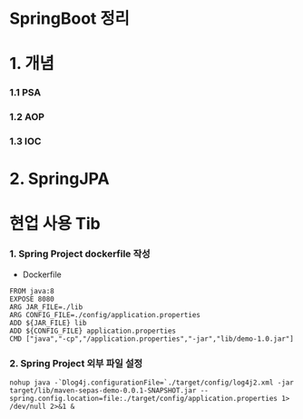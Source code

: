 # SpringBoot 정리

# 1. 개념

### 1.1 PSA

### 1.2 AOP

### 1.3 IOC


# 2. SpringJPA



# 현업 사용 Tib

### 1. Spring Project dockerfile 작성
* Dockerfile
~~~
FROM java:8
EXPOSE 8080
ARG JAR_FILE=./lib
ARG CONFIG_FILE=./config/application.properties
ADD ${JAR_FILE} lib
ADD ${CONFIG_FILE} application.properties
CMD ["java","-cp","/application.properties","-jar","lib/demo-1.0.jar"]
~~~

### 2. Spring Project 외부 파일 설정
~~~
nohup java -`Dlog4j.configurationFile=`./target/config/log4j2.xml -jar target/lib/maven-sepas-demo-0.0.1-SNAPSHOT.jar --spring.config.location=file:./target/config/application.properties 1> /dev/null 2>&1 &
~~~

